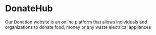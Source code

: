 # DonateHub
Our Donation website is an online platform that allows individuals and organizations to donate food, money or any waste electrical appliances
